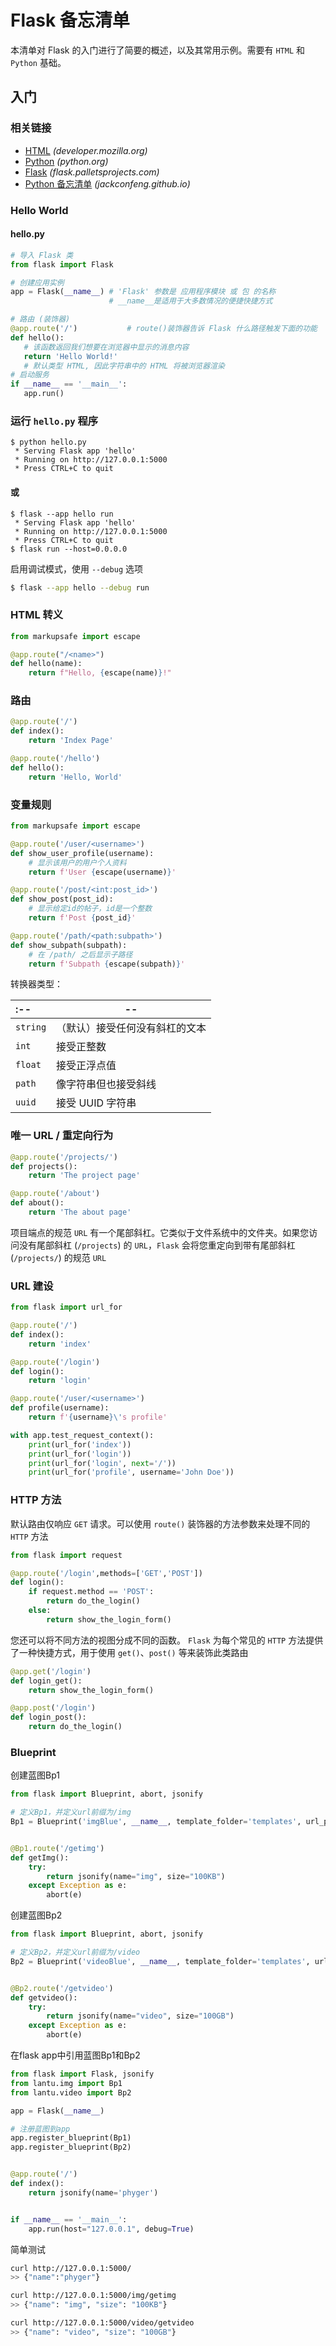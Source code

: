 Flask 备忘清单
===

本清单对 Flask 的入门进行了简要的概述，以及其常用示例。需要有 `HTML` 和 `Python` 基础。

入门
-----

### 相关链接

- [HTML](https://developer.mozilla.org/en-US/docs/Web/HTML) _(developer.mozilla.org)_
- [Python](https://www.python.org/) _(python.org)_
- [Flask](https://flask.palletsprojects.com/) _(flask.palletsprojects.com)_
- [Python 备忘清单](./python.md) _(jackconfeng.github.io)_

### Hello World
<!--rehype:wrap-class=row-span-2-->

#### hello.py

```python
# 导入 Flask 类
from flask import Flask

# 创建应用实例
app = Flask(__name__) # 'Flask' 参数是 应用程序模块 或 包 的名称
                      # __name__是适用于大多数情况的便捷快捷方式

# 路由 (装饰器)
@app.route('/')           # route()装饰器告诉 Flask 什么路径触发下面的功能
def hello():
   # 该函数返回我们想要在浏览器中显示的消息内容
   return 'Hello World!'
   # 默认类型 HTML, 因此字符串中的 HTML 将被浏览器渲染
# 启动服务
if __name__ == '__main__':
   app.run()
```

### 运行 `hello.py` 程序
<!--rehype:wrap-class=row-span-2-->

```shell
$ python hello.py
 * Serving Flask app 'hello'
 * Running on http://127.0.0.1:5000
 * Press CTRL+C to quit
```

#### 或

```shell
$ flask --app hello run
 * Serving Flask app 'hello'
 * Running on http://127.0.0.1:5000
 * Press CTRL+C to quit
$ flask run --host=0.0.0.0
```

启用调试模式，使用 `--debug` 选项

```bash
$ flask --app hello --debug run
```

### HTML 转义

```py
from markupsafe import escape

@app.route("/<name>")
def hello(name):
    return f"Hello, {escape(name)}!"
```

### 路由

```py
@app.route('/')
def index():
    return 'Index Page'

@app.route('/hello')
def hello():
    return 'Hello, World'
```

### 变量规则
<!--rehype:wrap-class=row-span-2-->

```py
from markupsafe import escape

@app.route('/user/<username>')
def show_user_profile(username):
    # 显示该用户的用户个人资料
    return f'User {escape(username)}'

@app.route('/post/<int:post_id>')
def show_post(post_id):
    # 显示给定id的帖子，id是一个整数
    return f'Post {post_id}'

@app.route('/path/<path:subpath>')
def show_subpath(subpath):
    # 在 /path/ 之后显示子路径
    return f'Subpath {escape(subpath)}'
```

转换器类型：

:-- | --
:-- | --
`string` | （默认）接受任何没有斜杠的文本
`int` | 接受正整数
`float` | 接受正浮点值
`path` | 像字符串但也接受斜线
`uuid` | 接受 UUID 字符串

### 唯一 URL / 重定向行为

```py
@app.route('/projects/')
def projects():
    return 'The project page'

@app.route('/about')
def about():
    return 'The about page'
```

项目端点的规范 `URL` 有一个尾部斜杠。它类似于文件系统中的文件夹。如果您访问没有尾部斜杠 (`/projects`) 的 `URL`，`Flask` 会将您重定向到带有尾部斜杠 (`/projects/`) 的规范 `URL`

### URL 建设

```py
from flask import url_for

@app.route('/')
def index():
    return 'index'

@app.route('/login')
def login():
    return 'login'

@app.route('/user/<username>')
def profile(username):
    return f'{username}\'s profile'

with app.test_request_context():
    print(url_for('index'))
    print(url_for('login'))
    print(url_for('login', next='/'))
    print(url_for('profile', username='John Doe'))
```

### HTTP 方法

默认路由仅响应 `GET` 请求。可以使用 `route()` 装饰器的方法参数来处理不同的 `HTTP` 方法

```py
from flask import request

@app.route('/login',methods=['GET','POST'])
def login():
    if request.method == 'POST':
        return do_the_login()
    else:
        return show_the_login_form()
```

您还可以将不同方法的视图分成不同的函数。 `Flask` 为每个常见的 `HTTP` 方法提供了一种快捷方式，用于使用 `get()`、`post()` 等来装饰此类路由

```py
@app.get('/login')
def login_get():
    return show_the_login_form()

@app.post('/login')
def login_post():
    return do_the_login()
```

### Blueprint

创建蓝图Bp1

```py
from flask import Blueprint, abort, jsonify

# 定义Bp1，并定义url前缀为/img
Bp1 = Blueprint('imgBlue', __name__, template_folder='templates', url_prefix='/img')


@Bp1.route('/getimg')
def getImg():
    try:
        return jsonify(name="img", size="100KB")
    except Exception as e:
        abort(e)
```

创建蓝图Bp2

```py
from flask import Blueprint, abort, jsonify

# 定义Bp2，并定义url前缀为/video
Bp2 = Blueprint('videoBlue', __name__, template_folder='templates', url_prefix='/video')


@Bp2.route('/getvideo')
def getvideo():
    try:
        return jsonify(name="video", size="100GB")
    except Exception as e:
        abort(e)
```

在flask app中引用蓝图Bp1和Bp2

```py
from flask import Flask, jsonify
from lantu.img import Bp1
from lantu.video import Bp2

app = Flask(__name__)

# 注册蓝图到app
app.register_blueprint(Bp1)
app.register_blueprint(Bp2)


@app.route('/')
def index():
    return jsonify(name='phyger')


if __name__ == '__main__':
    app.run(host="127.0.0.1", debug=True)
```

简单测试

```bash
curl http://127.0.0.1:5000/
>> {"name":"phyger"}

curl http://127.0.0.1:5000/img/getimg
>> {"name": "img", "size": "100KB"}

curl http://127.0.0.1:5000/video/getvideo
>> {"name": "video", "size": "100GB"}
```
